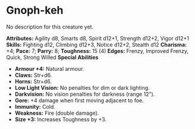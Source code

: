 # Gnoph-keh

No description for this creature yet.

**Attributes:** Agility d8, Smarts d8, Spirit d12+1, Strength d12+2,
Vigor d12+1
**Skills:** Fighting d12, Climbing d12+3, Notice d12+2, Stealth d12
**Charisma:** +4; **Pace:** 7; **Parry:** 8; **Toughness:** 15 (4)
**Edges:** Frenzy, Improved Frenzy, Quick, Strong Willed
**Special Abilities**

- **Armour +4:** Natural armour.
- **Claws:** Str+d6.
- **Horns:** Str+d6.
- **Low Light Vision:** No penalties for dim or dark lighting.
- **Darkvision:** No vision penalties for darkness (range 12").
- **Gore:** +4 damage when first moving adjacent to foe.
- **Immunity:** Cold.
- **Weakness:** Fire (double damage).
- **Size +3:** Increases Toughness by +3.
